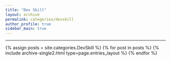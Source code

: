 ```yaml
---
title: "Dev Skill"
layout: archive
permalink: categories/devskill
author_profile: true
sidebar_main: true
---
```


<!-- 공백이 포함되어 있는 카테고리 이름의 경우 site.categories['a b c'] 이런식으로! -->

***

{% assign posts = site.categories.DevSkill %}
{% for post in posts %} {% include archive-single2.html type=page.entries_layout %} {% endfor %}